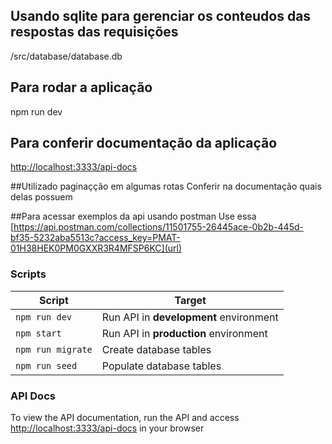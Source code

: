 ## Usando sqlite para gerenciar os conteudos das respostas das requisições
/src/database/database.db

## Para rodar a aplicação
npm run dev

## Para conferir documentação da aplicação
[http://localhost:3333/api-docs](http://localhost:3333/api-docs)

##Utilizado paginaçção em algumas rotas
Conferir na documentação quais delas possuem

##Para acessar exemplos da api usando postman
Use essa [https://api.postman.com/collections/11501755-26445ace-0b2b-445d-bf35-5232aba5513c?access_key=PMAT-01H38HEK0PM0GXXR3R4MFSP6KC](url)

### Scripts

|                    Script | Target                                             |
| ------------------------- | -------------------------------------------------- |
|                    `npm run dev` | Run API in **development** environment      |
|                    `npm start` | Run API in **production** environment         |
|                    `npm run migrate` | Create database tables                  |
|                    `npm run seed` | Populate database tables                   |


### API Docs
To view the API documentation, run the API and access [http://localhost:3333/api-docs](http://localhost:3333/api-docs) in your browser
